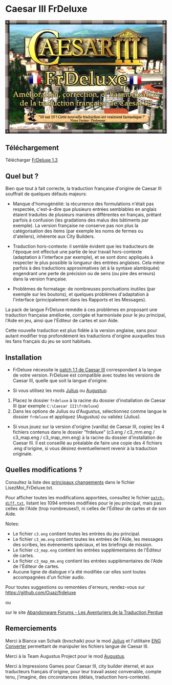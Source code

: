 # Caesar III FrDeluxe

![FrDeluxe](https://raw.githubusercontent.com/Ouaz/frdeluxe/master/banniere.jpg)

## Téléchargement

Télécharger [FrDeluxe 1.3](https://github.com/Ouaz/frdeluxe/releases/download/v1.3/FrDeluxe_1.3.zip)

## Quel but ?

Bien que tout à fait correcte, la traduction française d'origine de Caesar III souffrait de quelques défauts majeurs:

- Manque d'homogénéité: la récurrence des formulations n'était pas respectée, c'est-à-dire que plusieurs entrées semblables en anglais étaient traduites de plusieurs manières différentes en français, prêtant parfois à confusion (les gradations des malus des bâtiments par exemple). La version française ne conserve pas non plus la catégorisation des items (par exemple les noms de fermes ou d'ateliers), inhérente aux City Builders.

- Traduction hors-contexte: il semble évident que les traducteurs de l'époque ont effectué une partie de leur travail hors-contexte (adaptation à l'interface par exemple), et se sont donc appliqués à respecter le plus possible la longueur des entrées anglaises. Cela mène parfois à des traductions approximatives (et à la syntaxe alambiquée) engendrant une perte de précision ou de sens (ou pire des erreurs) dans la version française.

- Problèmes de formatage: de nombreuses ponctuations inutiles (par exemple sur les boutons), et quelques problèmes d'adaptation à l'interface (principalement dans les Rapports et les Messages).

La pack de langue FrDeluxe remédie à ces problèmes en proposant une traduction française améliorée, corrigée et harmonisée pour le jeu principal, l'Aide en jeu, ainsi que l'Éditeur de cartes et son Aide.

Cette nouvelle traduction est plus fidèle à la version anglaise, sans pour autant modifier trop profondément les traductions d'origine auxquelles tous les fans français du jeu se sont habitués.

## Installation

- FrDeluxe nécessite le [patch 1.1 de Caesar III](https://github.com/bvschaik/julius/wiki/Patches) correspondant à la langue de votre version. FrDeluxe est compatible avec toutes les versions de Caesar III, quelle que soit la langue d'origine.

- Si vous utilisez les mods [Julius](https://github.com/bvschaik/julius) ou [Augustus](https://github.com/Keriew/augustus):

1) Placez le dossier `frdeluxe` à la racine du dossier d'installation de Caesar III (par exemple `C:\Caesar III\frdeluxe`)
2) Dans les options de Julius ou d'Augustus, sélectionnez comme langue le dossier `frdeluxe` et appliquez (Augustus) ou validez (Julius).

- Si vous jouez sur la version d'origine (vanilla) de Caesar III, copiez les 4 fichiers contenus dans le dossier "frdeluxe" (c3.eng / c3_mm.eng / c3_map.eng / c3_map_mm.eng) à la racine du dossier d'installation de Caesar III. Il est conseillé au préalable de faire une copie des 4 fichiers .eng d'origine, si vous désirez éventuellement revenir à la traduction originale.

## Quelles modifications ?

Consultez la liste des [principaux changements](https://github.com/Ouaz/frdeluxe/blob/master/LisezMoi_FrDeluxe.txt#L37) dans le fichier LisezMoi_FrDeluxe.txt.

Pour afficher toutes les modifications apportées, consultez le fichier [`patch-diff.txt`](https://github.com/Ouaz/frdeluxe/blob/master/patch-diff.txt), listant les 1094 entrées modifiées pour le jeu principal, mais pas celles de l'Aide (trop nombreuses!), ni celles de l'Éditeur de cartes et de son Aide.

Notes: 
- Le fichier `c3.eng` contient toutes les entrées du jeu principal.
- Le fichier `c3_mm.eng` contient toutes les entrées de l'Aide, les messages des scribes, les événements spéciaux, et les briefings de mission.
- Le fichier `c3_map.eng` contient les entrées supplémentaires de l'Éditeur de cartes.
- Le fichier `c3_map_mm.eng` contient les entrées supplémentaires de l'Aide de l'Éditeur de cartes. 
- Aucune ligne de dialogue n'a été modifiée car elles sont toutes accompagnées d'un fichier audio. 

Pour toutes suggestions ou remontées d'erreurs, rendez-vous sur
https://github.com/Ouaz/frdeluxe

ou

sur le site [Abandonware Forums - Les Aventuriers de la Traduction Perdue](https://www.abandonware-forums.org/forum/autres/les-aventuriers-de-la-traduction-perdue/836163-caesar-iii-traduction-frdeluxe#post836163)

## Remerciements

Merci à Bianca van Schaik (bvschaik) pour le mod [Julius](https://github.com/bvschaik/julius) et l'utilitaire [ENG Converter](https://github.com/bvschaik/citybuilding-tools) permettant de manipuler les fichiers langue de Caesar III.

Merci à la Team Augustus Project pour le mod [Augustus](https://github.com/Keriew/augustus).

Merci à Impressions Games pour Caesar III, city builder éternel, et aux traducteurs français d'origine, pour leur travail assez convenable, compte tenu, j'imagine, des circonstances (délais, traduction hors-contexte).